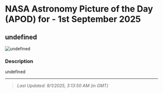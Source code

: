 
# NASA Astronomy Picture of the Day (APOD) for - 1st September 2025
## undefined

![undefined](undefined)

### Description
undefined

---
> _Last Updated: 9/1/2025, 3:13:50 AM (in GMT)_
